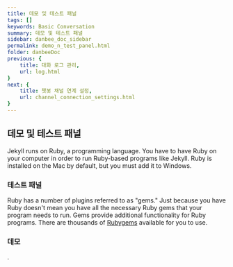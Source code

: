 ```yaml
---
title: 데모 및 테스트 패널
tags: []
keywords: Basic Conversation
summary: 데모 및 테스트 패널
sidebar: danbee_doc_sidebar
permalink: demo_n_test_panel.html
folder: danbeeDoc
previous: {
    title: 대화 로그 관리,
    url: log.html
}
next: {
    title: 챗봇 채널 연계 설정,
    url: channel_connection_settings.html
}
---
```


## 데모 및 테스트 패널

Jekyll runs on Ruby, a programming language. You have to have Ruby on your computer in order to run Ruby-based programs like Jekyll. Ruby is installed on the Mac by default, but you must add it to Windows.

### 테스트 패널

Ruby has a number of plugins referred to as "gems." Just because you have Ruby doesn't mean you have all the necessary Ruby gems that your program needs to run. Gems provide additional functionality for Ruby programs. There are thousands of [Rubygems](https://rubygems.org/) available for you to use.

### 데모

.
